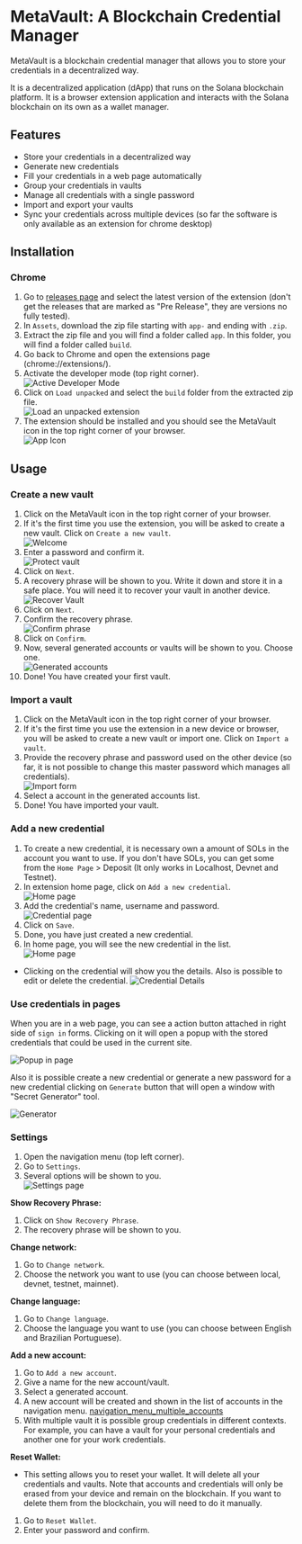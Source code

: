 # MetaVault: A Blockchain Credential Manager

MetaVault is a blockchain credential manager that allows you to store your credentials in a decentralized way.

It is a decentralized application (dApp) that runs on the Solana blockchain platform. It is a browser extension application and interacts with the Solana blockchain on its own as a wallet manager.

## Features

- Store your credentials in a decentralized way
- Generate new credentials
- Fill your credentials in a web page automatically
- Group your credentials in vaults
- Manage all credentials with a single password
- Import and export your vaults
- Sync your credentials across multiple devices (so far the software is only available as an extension for chrome desktop)

## Installation

### Chrome

1. Go to [releases page](https://github.com/Ridersk/blockchain-credential-manager/releases) and select the latest version of the extension (don't get the releases that are marked as "Pre Release", they are versions no fully tested).
2. In `Assets`, download the zip file starting with `app-` and ending with `.zip`.
3. Extract the zip file and you will find a folder called `app`. In this folder, you will find a folder called `build`.
4. Go back to Chrome and open the extensions page (chrome://extensions/).
5. Activate the developer mode (top right corner).  
    ![Active Developer Mode](assets/chrome_developer_mode.png)
6. Click on `Load unpacked` and select the `build` folder from the extracted zip file.  
    ![Load an unpacked extension](assets/chrome_load_unpacked.png)
7. The extension should be installed and you should see the MetaVault icon in the top right corner of your browser.  
   ![App Icon](assets/metavault_in_extension_page.png)

## Usage

### Create a new vault

1. Click on the MetaVault icon in the top right corner of your browser.
2. If it's the first time you use the extension, you will be asked to create a new vault. Click on `Create a new vault`.  
    ![Welcome](assets/metavault_welcome.png)
3. Enter a password and confirm it.  
   ![Protect vault](assets/metavault_create_vault_step_protect_vault.png)
4. Click on `Next`.
5. A recovery phrase will be shown to you. Write it down and store it in a safe place. You will need it to recover your vault in another device.  
    ![Recover Vault](assets/metavault_create_vault_step_recover_vault.png)
6. Click on `Next`.
7. Confirm the recovery phrase.  
    ![Confirm phrase](assets/metavault_create_vault_step_confirm_phrase.png)
8. Click on `Confirm`.
9.  Now, several generated accounts or vaults will be shown to you. Choose one.  
    ![Generated accounts](assets/metavault_create_vault_select_generated.png)
10. Done! You have created your first vault.

### Import a vault

1. Click on the MetaVault icon in the top right corner of your browser.
2. If it's the first time you use the extension in a new device or browser, you will be asked to create a new vault or import one. Click on `Import a vault`.
3. Provide the recovery phrase and password used on the other device (so far, it is not possible to change this master password which manages all credentials).  
    ![Import form](assets/metavault_import_wallet.png)
4. Select a account in the generated accounts list.
5. Done! You have imported your vault.

### Add a new credential

1. To create a new credential, it is necessary own a amount of SOLs in the account you want to use. If you don't have SOLs, you can get some from the `Home Page` > Deposit (It only works in Localhost, Devnet and Testnet).
2. In extension home page, click on `Add a new credential`.  
    ![Home page](assets/metavault_home_page.png)
3. Add the credential's name, username and password.  
    ![Credential page](assets/metavault_credential_page.png)
4. Click on `Save`.
5. Done, you have just created a new credential.
6. In home page, you will see the new credential in the list.  
    ![Home page](assets/metavault_home_page_with_credentials.png)

- Clicking on the credential will show you the details. Also is possible to edit or delete the credential.
    ![Credential Details](assets/metavault_credential_page_details.png)

### Use credentials in pages

When you are in a web page, you can see a action button attached in right side of `sign in` forms. Clicking on it will open a popup with the stored credentials that could be used in the current site.  

![Popup in page](assets/metavault_popup_in_page.png)

Also it is possible create a new credential or generate a new password for a new credential clicking on `Generate` button that will open a window with "Secret Generator" tool.  

![Generator](assets/metavault_generator.png)

### Settings

1. Open the navigation menu (top left corner).
2. Go to `Settings`.
3. Several options will be shown to you.  
    ![Settings page](assets/metavault_settings.png)

__Show Recovery Phrase:__

1. Click on `Show Recovery Phrase`.
2. The recovery phrase will be shown to you.

__Change network:__

1. Go to `Change network`.
2. Choose the network you want to use (you can choose between local, devnet, testnet, mainnet).

__Change language:__

1. Go to `Change language`.
2. Choose the language you want to use (you can choose between English and Brazilian Portuguese).

__Add a new account:__

1. Go to `Add a new account`.
2. Give a name for the new account/vault.
3. Select a generated account.
4. A new account will be created and shown in the list of accounts in the navigation menu.
   [navigation_menu_multiple_accounts]()
5. With multiple vault it is possible group credentials in different contexts. For example, you can have a vault for your personal credentials and another one for your work credentials.

__Reset Wallet:__

- This setting allows you to reset your wallet. It will delete all your credentials and vaults. Note that accounts and credentials will only be erased from your device and remain on the blockchain. If you want to delete them from the blockchain, you will need to do it manually.

1. Go to `Reset Wallet`.
2. Enter your password and confirm.
